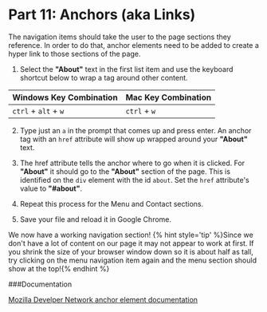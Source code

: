 # Part 11: Anchors (aka Links)

The navigation items should take the user to the page sections they reference. In order to do that, anchor elements need to be added to create a hyper link to those sections of the page.

1. Select the **"About"** text in the first list item and use the keyboard shortcut below to wrap a tag around other content. 

|Windows Key Combination|Mac Key Combination|
|---|---|
|`ctrl` + `alt` + `w`|`ctrl` + `w`|

2. Type just an `a` in the prompt that comes up and press enter. An anchor tag with an `href` attribute will show up wrapped around your **"About"** text.

3. The href attribute tells the anchor where to go when it is clicked.  For **"About"** it should go to the **"About"** section of the page.  This is identified on the `div` element with the id `about`.  Set the `href` attribute's value to **"#about"**.

4. Repeat this process for the Menu and Contact sections.  

5. Save your file and reload it in Google Chrome.

We now have a working navigation section!
{% hint style='tip' %}Since we don't have a lot of content on our page it may not appear to work at first.  If you shrink the size of your browser window down so it is about half as tall, try clicking on the menu navigation item again and the menu section should show at the top!{% endhint %}

###Documentation

[Mozilla Develper Network anchor element documentation](https://developer.mozilla.org/en-US/docs/Web/HTML/Element/a)











